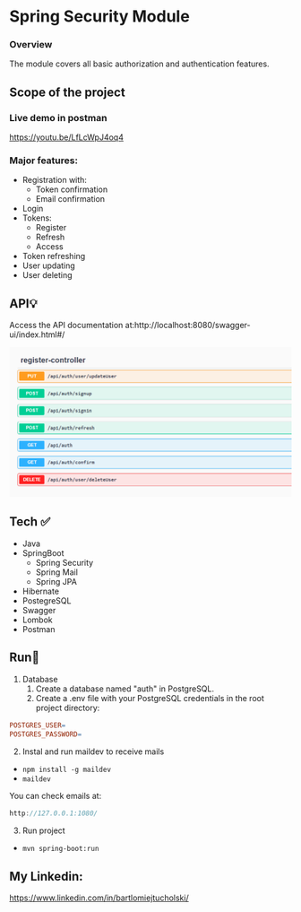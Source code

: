 # Spring Security Module
### Overview
The module covers all basic authorization and authentication features.

## Scope of the project

### Live demo in postman
https://youtu.be/LfLcWpJ4oq4

### Major features:
- Registration with:
  - Token confirmation
  - Email confirmation
- Login 
- Tokens:
  - Register
  - Refresh
  - Access
- Token refreshing
- User updating
- User deleting

## API💡
Access the API documentation at:http://localhost:8080/swagger-ui/index.html#/

![img.png](img.png)

 ## Tech ✅
- Java
- SpringBoot
  - Spring Security
  - Spring Mail
  - Spring JPA
- Hibernate
- PostegreSQL
- Swagger
- Lombok
- Postman

## Run🚀

1. Database 
   1. Create a database named "auth" in PostgreSQL.
   2. Create a .env file with your PostgreSQL credentials in the root project directory:
```makefile
POSTGRES_USER=
POSTGRES_PASSWORD=
```
2. Instal and run maildev to receive mails
- ```npm install -g maildev```
- ```maildev```

You can check emails at:
```java
http://127.0.0.1:1080/
```
3. Run project
- ```mvn spring-boot:run ```

## My Linkedin:
https://www.linkedin.com/in/bartlomiejtucholski/


 
